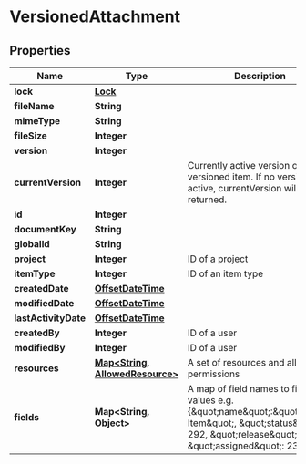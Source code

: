 
# VersionedAttachment

## Properties
Name | Type | Description | Notes
------------ | ------------- | ------------- | -------------
**lock** | [**Lock**](Lock.md) |  | 
**fileName** | **String** |  | 
**mimeType** | **String** |  | 
**fileSize** | **Integer** |  | 
**version** | **Integer** |  |  [optional]
**currentVersion** | **Integer** | Currently active version of the versioned item. If no version is active, currentVersion will not be returned. |  [optional]
**id** | **Integer** |  | 
**documentKey** | **String** |  | 
**globalId** | **String** |  | 
**project** | **Integer** | ID of a project | 
**itemType** | **Integer** | ID of an item type | 
**createdDate** | [**OffsetDateTime**](OffsetDateTime.md) |  | 
**modifiedDate** | [**OffsetDateTime**](OffsetDateTime.md) |  | 
**lastActivityDate** | [**OffsetDateTime**](OffsetDateTime.md) |  | 
**createdBy** | **Integer** | ID of a user | 
**modifiedBy** | **Integer** | ID of a user | 
**resources** | [**Map&lt;String, AllowedResource&gt;**](AllowedResource.md) | A set of resources and allowed permissions | 
**fields** | **Map&lt;String, Object&gt;** | A map of field names to field values e.g. {\&quot;name\&quot;:\&quot;Sample Item\&quot;, \&quot;status\&quot;: 292, \&quot;release\&quot;: 2, \&quot;assigned\&quot;: 23} | 



